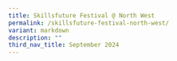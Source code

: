 ```yaml
---
title: Skillsfuture Festival @ North West
permalink: /skillsfuture-festival-north-west/
variant: markdown
description: ""
third_nav_title: September 2024
---
```

